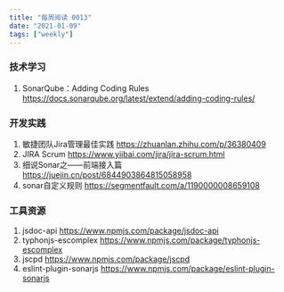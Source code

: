```yaml
---
title: "每周阅读 0013"
date: "2021-01-09"
tags: ["weekly"]
---
```


### 技术学习
1. SonarQube：Adding Coding Rules https://docs.sonarqube.org/latest/extend/adding-coding-rules/

### 开发实践
1. 敏捷团队Jira管理最佳实践 https://zhuanlan.zhihu.com/p/36380409
2. JIRA Scrum https://www.yiibai.com/jira/jira-scrum.html
3. 细说Sonar之——前端接入篇 https://juejin.cn/post/6844903864815058958
4. sonar自定义规则 https://segmentfault.com/a/1190000008659108

### 工具资源
1. jsdoc-api https://www.npmjs.com/package/jsdoc-api
2. typhonjs-escomplex https://www.npmjs.com/package/typhonjs-escomplex
3. jscpd https://www.npmjs.com/package/jscpd
4. eslint-plugin-sonarjs https://www.npmjs.com/package/eslint-plugin-sonarjs

